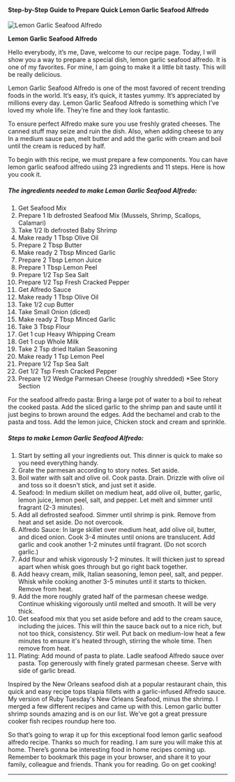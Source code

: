             

#### Step-by-Step Guide to Prepare Quick Lemon Garlic Seafood Alfredo

![Lemon Garlic Seafood Alfredo](https://img-global.cpcdn.com/recipes/acb5a51b54c43a22/751x532cq70/lemon-garlic-seafood-alfredo-recipe-main-photo.jpg)

**Lemon Garlic Seafood Alfredo**

Hello everybody, it’s me, Dave, welcome to our recipe page. Today, I will show you a way to prepare a special dish, lemon garlic seafood alfredo. It is one of my favorites. For mine, I am going to make it a little bit tasty. This will be really delicious.

Lemon Garlic Seafood Alfredo is one of the most favored of recent trending foods in the world. It’s easy, it’s quick, it tastes yummy. It’s appreciated by millions every day. Lemon Garlic Seafood Alfredo is something which I’ve loved my whole life. They’re fine and they look fantastic.

To ensure perfect Alfredo make sure you use freshly grated cheeses. The canned stuff may seize and ruin the dish. Also, when adding cheese to any In a medium sauce pan, melt butter and add the garlic with cream and boil until the cream is reduced by half.

To begin with this recipe, we must prepare a few components. You can have lemon garlic seafood alfredo using 23 ingredients and 11 steps. Here is how you cook it.

##### The ingredients needed to make Lemon Garlic Seafood Alfredo:

1.  Get Seafood Mix
2.  Prepare 1 lb defrosted Seafood Mix (Mussels, Shrimp, Scallops, Calamari)
3.  Take 1/2 lb defrosted Baby Shrimp
4.  Make ready 1 Tbsp Olive Oil
5.  Prepare 2 Tbsp Butter
6.  Make ready 2 Tbsp Minced Garlic
7.  Prepare 2 Tbsp Lemon Juice
8.  Prepare 1 Tbsp Lemon Peel
9.  Prepare 1/2 Tsp Sea Salt
10.  Prepare 1/2 Tsp Fresh Cracked Pepper
11.  Get Alfredo Sauce
12.  Make ready 1 Tbsp Olive Oil
13.  Take 1/2 cup Butter
14.  Take Small Onion (diced)
15.  Make ready 2 Tbsp Minced Garlic
16.  Take 3 Tbsp Flour
17.  Get 1 cup Heavy Whipping Cream
18.  Get 1 cup Whole Milk
19.  Take 2 Tsp dried Italian Seasoning
20.  Make ready 1 Tsp Lemon Peel
21.  Prepare 1/2 Tsp Sea Salt
22.  Get 1/2 Tsp Fresh Cracked Pepper
23.  Prepare 1/2 Wedge Parmesan Cheese (roughly shredded) \*See Story Section

For the seafood alfredo pasta: Bring a large pot of water to a boil to reheat the cooked pasta. Add the sliced garlic to the shrimp pan and saute until it just begins to brown around the edges. Add the bechamel and crab to the pasta and toss. Add the lemon juice, Chicken stock and cream and sprinkle.

##### Steps to make Lemon Garlic Seafood Alfredo:

1.  Start by setting all your ingredients out. This dinner is quick to make so you need everything handy.
2.  Grate the parmesan according to story notes. Set aside.
3.  Boil water with salt and olive oil. Cook pasta. Drain. Drizzle with olive oil and toss so it doesn't stick, and just set it aside.
4.  Seafood: In medium skillet on medium heat, add olive oil, butter, garlic, lemon juice, lemon peel, salt, and pepper. Let melt and simmer until fragrant (2-3 minutes).
5.  Add all defrosted seafood. Simmer until shrimp is pink. Remove from heat and set aside. Do not overcook.
6.  Alfredo Sauce: In large skillet over medium heat, add olive oil, butter, and diced onion. Cook 3-4 minutes until onions are translucent. Add garlic and cook another 1-2 minutes until fragrant. (Do not scorch garlic.)
7.  Add flour and whisk vigorously 1-2 minutes. It will thicken just to spread apart when whisk goes through but go right back together.
8.  Add heavy cream, milk, Italian seasoning, lemon peel, salt, and pepper. Whisk while cooking another 3-5 minutes until it starts to thicken. Remove from heat.
9.  Add the more roughly grated half of the parmesan cheese wedge. Continue whisking vigorously until melted and smooth. It will be very thick.
10.  Get seafood mix that you set aside before and add to the cream sauce, including the juices. This will thin the sauce back out to a nice rich, but not too thick, consistency. Stir well. Put back on medium-low heat a few minutes to ensure it's heated through, stirring the whole time. Then remove from heat.
11.  Plating: Add mound of pasta to plate. Ladle seafood Alfredo sauce over pasta. Top generously with finely grated parmesan cheese. Serve with side of garlic bread.

Inspired by the New Orleans seafood dish at a popular restaurant chain, this quick and easy recipe tops tilapia fillets with a garlic-infused Alfredo sauce. My version of Ruby Tuesday's New Orleans Seafood, minus the shrimp. I merged a few different recipes and came up with this. Lemon garlic butter shrimp sounds amazing and is on our list. We've got a great pressure cooker fish recipes roundup here too.

So that’s going to wrap it up for this exceptional food lemon garlic seafood alfredo recipe. Thanks so much for reading. I am sure you will make this at home. There’s gonna be interesting food in home recipes coming up. Remember to bookmark this page in your browser, and share it to your family, colleague and friends. Thank you for reading. Go on get cooking!

* * *